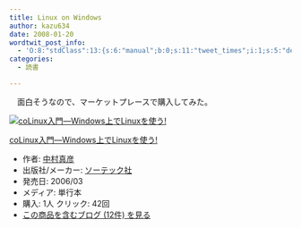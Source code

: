 ```yaml
---
title: Linux on Windows
author: kazu634
date: 2008-01-20
wordtwit_post_info:
  - 'O:8:"stdClass":13:{s:6:"manual";b:0;s:11:"tweet_times";i:1;s:5:"delay";i:0;s:7:"enabled";i:1;s:10:"separation";s:2:"60";s:7:"version";s:3:"3.7";s:14:"tweet_template";b:0;s:6:"status";i:2;s:6:"result";a:0:{}s:13:"tweet_counter";i:2;s:13:"tweet_log_ids";a:1:{i:0;i:3635;}s:9:"hash_tags";a:0:{}s:8:"accounts";a:1:{i:0;s:7:"kazu634";}}'
categories:
  - 読書

---
```

<div class="section">
<p>
    　面白そうなので、マーケットプレースで購入してみた。
</p>
  
<div class="hatena-asin-detail">
<a href="http://www.amazon.co.jp/dp/4881664875/?tag=hatena_st1-22&ascsubtag=d-7ibv" onclick="__gaTracker('send', 'event', 'outbound-article', 'http://www.amazon.co.jp/dp/4881664875/?tag=hatena_st1-22&ascsubtag=d-7ibv', '');"><img src="https://images-na.ssl-images-amazon.com/images/I/516NNAVFW6L._SL160_.jpg" class="hatena-asin-detail-image" alt="coLinux入門―Windows上でLinuxを使う!" title="coLinux入門―Windows上でLinuxを使う!" /></a></p> 
    
<div class="hatena-asin-detail-info">
<p class="hatena-asin-detail-title">
<a href="http://www.amazon.co.jp/dp/4881664875/?tag=hatena_st1-22&ascsubtag=d-7ibv" onclick="__gaTracker('send', 'event', 'outbound-article', 'http://www.amazon.co.jp/dp/4881664875/?tag=hatena_st1-22&ascsubtag=d-7ibv', 'coLinux入門―Windows上でLinuxを使う!');">coLinux入門―Windows上でLinuxを使う!</a>
</p>
      
<ul>
<li>
<span class="hatena-asin-detail-label">作者:</span> <a href="http://d.hatena.ne.jp/keyword/%C3%E6%C2%BC%BF%BF%C9%A7" onclick="__gaTracker('send', 'event', 'outbound-article', 'http://d.hatena.ne.jp/keyword/%C3%E6%C2%BC%BF%BF%C9%A7', '中村真彦');" class="keyword">中村真彦</a>
</li>
<li>
<span class="hatena-asin-detail-label">出版社/メーカー:</span> <a href="http://d.hatena.ne.jp/keyword/%A5%BD%A1%BC%A5%C6%A5%C3%A5%AF%BC%D2" onclick="__gaTracker('send', 'event', 'outbound-article', 'http://d.hatena.ne.jp/keyword/%A5%BD%A1%BC%A5%C6%A5%C3%A5%AF%BC%D2', 'ソーテック社');" class="keyword">ソーテック社</a>
</li>
<li>
<span class="hatena-asin-detail-label">発売日:</span> 2006/03
</li>
<li>
<span class="hatena-asin-detail-label">メディア:</span> 単行本
</li>
<li>
<span class="hatena-asin-detail-label">購入</span>: 1人 <span class="hatena-asin-detail-label">クリック</span>: 42回
</li>
<li>
<a href="http://d.hatena.ne.jp/asin/4881664875" onclick="__gaTracker('send', 'event', 'outbound-article', 'http://d.hatena.ne.jp/asin/4881664875', 'この商品を含むブログ (12件) を見る');" target="_blank">この商品を含むブログ (12件) を見る</a>
</li>
</ul>
</div>
    
<div class="hatena-asin-detail-foot">
</div>
</div>
</div>
